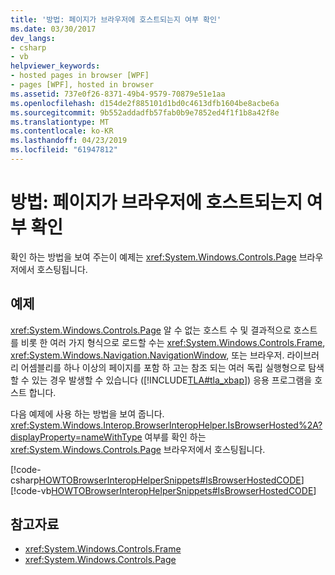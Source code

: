 ```yaml
---
title: '방법: 페이지가 브라우저에 호스트되는지 여부 확인'
ms.date: 03/30/2017
dev_langs:
- csharp
- vb
helpviewer_keywords:
- hosted pages in browser [WPF]
- pages [WPF], hosted in browser
ms.assetid: 737e0f26-8371-49b4-9579-70879e51e1aa
ms.openlocfilehash: d154de2f885101d1bd0c4613dfb1604be8acbe6a
ms.sourcegitcommit: 9b552addadfb57fab0b9e7852ed4f1f1b8a42f8e
ms.translationtype: MT
ms.contentlocale: ko-KR
ms.lasthandoff: 04/23/2019
ms.locfileid: "61947812"
---
```

# <a name="how-to-determine-if-a-page-is-browser-hosted"></a>방법: 페이지가 브라우저에 호스트되는지 여부 확인
확인 하는 방법을 보여 주는이 예제는 <xref:System.Windows.Controls.Page> 브라우저에서 호스팅됩니다.  
  
## <a name="example"></a>예제  
 <xref:System.Windows.Controls.Page> 알 수 없는 호스트 수 및 결과적으로 호스트를 비롯 한 여러 가지 형식으로 로드할 수는 <xref:System.Windows.Controls.Frame>, <xref:System.Windows.Navigation.NavigationWindow>, 또는 브라우저. 라이브러리 어셈블리를 하나 이상의 페이지를 포함 하 고는 참조 되는 여러 독립 실행형으로 탐색할 수 있는 경우 발생할 수 있습니다 ([!INCLUDE[TLA#tla_xbap](../../../../includes/tlasharptla-xbap-md.md)]) 응용 프로그램을 호스트 합니다.  
  
 다음 예제에 사용 하는 방법을 보여 줍니다. <xref:System.Windows.Interop.BrowserInteropHelper.IsBrowserHosted%2A?displayProperty=nameWithType> 여부를 확인 하는 <xref:System.Windows.Controls.Page> 브라우저에서 호스팅됩니다.  
  
 [!code-csharp[HOWTOBrowserInteropHelperSnippets#IsBrowserHostedCODE](~/samples/snippets/csharp/VS_Snippets_Wpf/HOWTOBrowserInteropHelperSnippets/CSharp/Page1.xaml.cs#isbrowserhostedcode)]
 [!code-vb[HOWTOBrowserInteropHelperSnippets#IsBrowserHostedCODE](~/samples/snippets/visualbasic/VS_Snippets_Wpf/HOWTOBrowserInteropHelperSnippets/visualbasic/page1.xaml.vb#isbrowserhostedcode)]  
  
## <a name="see-also"></a>참고자료

- <xref:System.Windows.Controls.Frame>
- <xref:System.Windows.Controls.Page>
